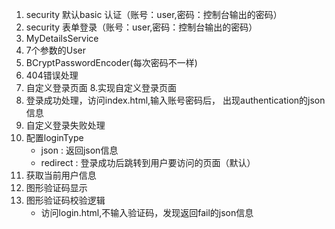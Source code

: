 1. security 默认basic 认证（账号：user,密码：控制台输出的密码）
2. security 表单登录（账号：user,密码：控制台输出的密码）
3. MyDetailsService
4. 7个参数的User
5. BCryptPasswordEncoder(每次密码不一样)
6. 404错误处理
7. 自定义登录页面
8.实现自定义登录页面
9. 登录成功处理，访问index.html,输入账号密码后，
出现authentication的json信息
10. 自定义登录失败处理
11. 配置loginType
    - json : 返回json信息
    - redirect : 登录成功后跳转到用户要访问的页面（默认）
12. 获取当前用户信息
13. 图形验证码显示
14. 图形验证码校验逻辑
    - 访问login.html,不输入验证码，发现返回fail的json信息